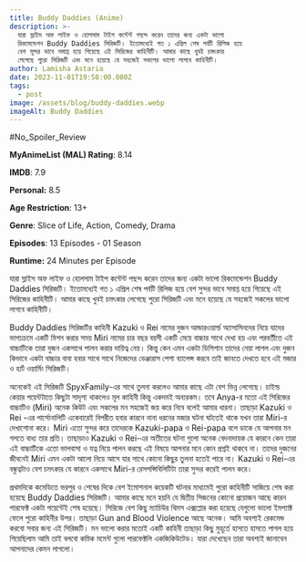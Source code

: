 ```yaml
---
title: Buddy Daddies (Anime)
description: >-
  যারা স্লাইস অফ লাইফ ও হোলসাম টাইপ কন্টেন্ট পছন্দ করেন তাদের জন্য একটা ভালো
  রিকমেন্ডেশন Buddy Daddies সিরিজটি। ইতোমধ্যেই গত ১ এপ্রিল শেষ পর্বটি রিলিজ হয়ে
  বেশ সুন্দর ভাবে সমাপ্ত হয়ে গিয়েছে এই সিরিজের কাহিনীটি। আমার কাছে খুবই চমৎকার
  লেগেছে পুরো সিরিজটি এবং মনে হয়েছে যে সহজেই সকলের ভালো লাগবে কাহিনীটি। 
author: Lamisha Astaria
date: 2023-11-01T19:58:00.000Z
tags:
  - post
image: /assets/blog/buddy-daddies.webp
imageAlt: Buddy Daddies
---
```

\#No_Spoiler_Review 


**MyAnimeList (MAL) Rating**: 8.14


**IMDB**: 7.9 


**Personal:** 8.5


**Age Restriction**: 13+


**Genre**: Slice of Life, Action, Comedy, Drama 


**Episodes**: 13 Episodes - 01 Season


**Runtime:** 24 Minutes per Episode 

যারা স্লাইস অফ লাইফ ও হোলসাম টাইপ কন্টেন্ট পছন্দ করেন তাদের জন্য একটা ভালো রিকমেন্ডেশন Buddy Daddies সিরিজটি। ইতোমধ্যেই গত ১ এপ্রিল শেষ পর্বটি রিলিজ হয়ে বেশ সুন্দর ভাবে সমাপ্ত হয়ে গিয়েছে এই সিরিজের কাহিনীটি। আমার কাছে খুবই চমৎকার লেগেছে পুরো সিরিজটি এবং মনে হয়েছে যে সহজেই সকলের ভালো লাগবে কাহিনীটি। 

Buddy Daddies সিরিজটির কাহিনী Kazuki ও Rei নামের দুজন আন্ডারওয়ার্ল্ড অ্যাসাসিনদের নিয়ে যাদের ভাগ্যক্রমে একটি মিশন করার সময় Miri নামের চার বছর বয়সী একটি মেয়ে বাচ্চার সাথে দেখা হয় এবং পরবর্তীতে এই বাচ্চাটিকে তারা দুজন একসাথে পালন করার দায়িত্ব নেয়। কিন্তু কেন এমন একটা ডিসিশান তাদের নেয়া লাগল এবং দুজন কিভাবে একটা বাচ্চার বাবা হবার সাথে সাথে নিজেদের ডেঞ্জারাস পেশা ব্যালেন্স করবে তাই জানতে দেখতে হবে এই মজার ও হার্ট ওয়ার্মিং সিরিজটি। 

অনেকেই এই সিরিজটি SpyxFamily-এর সাথে তুলনা করলেও আমার কাছে এটা বেশ ভিন্ন লেগেছে। চাইল্ড কেয়ার পয়েন্টটাতে কিছুটা সাদৃশ্য থাকলেও মূল কাহিনী কিন্তু একদমই অন্যরকম। তবে Anya-র মতো এই সিরিজের বাচ্চাটিও (Miri) অনেক কিউট এবং সকলের মন সহজেই জয় করে নিবে বলেই আমার ধারনা। তাছাড়া Kazuki ও Rei -এর পার্সোনালিটি একেবারেই বিপরীত হবার কারনে নানা ধরনের মজার ঘটনা ঘটতেই থাকে যখন তারা Miri-র দেখাশোনা করে। Miri এতো সুন্দর করে তাদেরকে Kazuki-papa ও Rei-papa বলে ডাকে যে আপনার মন গলতে বাধ্য তার প্রতি। তাছাড়াও Kazuki ও Rei-এর অতীতের ঘটনা গুলো অনেক বেদনাদায়ক যে কারনে কেন‌ তারা এই বাচ্চাটিকে এতো ভালবাসা ও যত্ন নিয়ে পালন করছে এই বিষয়ে আপনার মনে কোন প্রশ্নই থাকবে না। তাদের দুজনের জীবনেই Miri এমন একটা আলো নিয়ে আসে যার সাথে কোনো কিছুর তুলনা হতেই পারে না। Kazuki ও Rei-এর বন্ধুত্বটাও বেশ চমৎকার যে কারনে একসাথে Miri-র রেসপন্সিবিলিটিটা তারা সুন্দর করেই পালন করে। 

প্রথমদিকে কমেডিতে ভরপুর ও শেষের দিকে বেশ ইমোশনাল কয়েকটি ঘটনার মাধ্যমেই পুরো কাহিনীটি সাজিয়ে শেষ করা হয়েছে Buddy Daddies সিরিজটি। আমার কাছে মনে হয়নি যে দ্বিতীয় সিজনের কোনো প্রয়োজন আছে কারন পারফেক্ট একটা পয়েন্টেই শেষ হয়েছে। সিরিজে বেশ কিছু ম্যাচিউর থিমস এক্সপ্লোর করা হয়েছে যেগুলো ভালো ইমপ্যাক্ট ফেলে পুরো কাহিনীর উপর। তাছাড়া Gun and Blood Violence আছে অনেক। আমি অবশ্যই রেকমেন্ড করবো সবার জন্য এই সিরিজটি। মন ভালো করার মতোই একটি কাহিনী তাছাড়া কিছু মুহূর্তে হাসতে হাসতে পাগল হয়ে গিয়েছিলাম আমি তাই বলবো কমিক মমেন্ট গুলো পারফেক্টলি একজিকিউটেড। যারা দেখেছেন তারা অবশ্যই জানাবেন আপনাদের কেমন লাগলো।
